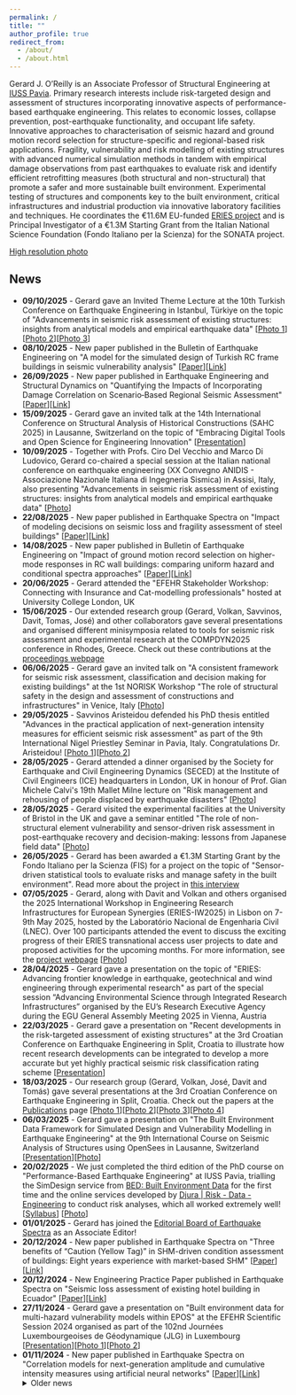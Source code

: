 ```yaml
---
permalink: /
title: ""
author_profile: true
redirect_from:
  - /about/
  - /about.html
---
```

Gerard J. O’Reilly is an Associate Professor of Structural Engineering at [IUSS Pavia](https://www.iusspavia.it/en). Primary research interests include risk-targeted design and assessment of structures incorporating innovative aspects of performance-based earthquake engineering. This relates to economic losses, collapse prevention, post-earthquake functionality, and occupant life safety. Innovative approaches to characterisation of seismic hazard and ground motion record selection for structure-specific and regional-based risk applications. Fragility, vulnerability and risk modelling of existing structures with advanced numerical simulation methods in tandem with empirical damage observations from past earthquakes to evaluate risk and identify efficient retrofitting measures (both structural and non-structural) that promote a safer and more sustainable built environment. Experimental testing of structures and components key to the built environment, critical infrastructures and industrial production via innovative laboratory facilities and techniques. He coordinates the €11.6M EU-funded [ERIES project](https://www.eries.eu) and is Principal Investigator of a €1.3M Starting Grant from the Italian National Science Foundation (Fondo Italiano per la Scienza) for the SONATA project.

[High resolution photo](http://gerardjoreilly.github.io/assets/images/photos/gerard-foto1.jpeg)

## News
<ul>

<li> <b>09/10/2025</b> - Gerard gave an Invited Theme Lecture at the 10th Turkish Conference on Earthquake Engineering in Istanbul, Türkiye on the topic of "Advancements in seismic risk assessment of existing structures: insights from analytical models and empirical earthquake data" [<a href="http://gerardjoreilly.github.io/assets/images/photos/10TCEE-1.JPG">Photo 1</a>][<a href="http://gerardjoreilly.github.io/assets/images/photos/10TCEE-2.JPG">Photo 2</a>][<a href="http://gerardjoreilly.github.io/assets/images/photos/10TCEE-3.JPG">Photo 3</a>] </li>

<li> <b>08/10/2025</b> - New paper published in the Bulletin of Earthquake Engineering on "A model for the simulated design of Turkish RC frame buildings in seismic vulnerability analysis" [<a href="http://gerardjoreilly.github.io/assets/documents/journal-articles/hasanoglu-et-al-2025-bee.pdf">Paper</a>][<a href="https://doi.org/10.1007/s10518-025-02301-y">Link</a>] </li>

<li> <b>26/09/2025</b> - New paper published in Earthquake Engineering and Structural Dynamics on "Quantifying the Impacts of Incorporating Damage Correlation on Scenario‐Based Regional Seismic Assessment" [<a href="http://gerardjoreilly.github.io/assets/documents/journal-articles/mejia-oreilly-eesd-2025.pdf">Paper</a>][<a href="https://doi.org/10.1002/eqe.70069">Link</a>] </li>

<li> <b>15/09/2025</b> - Gerard gave an invited talk at the 14th International Conference on Structural Analysis of Historical Constructions (SAHC 2025) in Lausanne, Switzerland on the topic of "Embracing Digital Tools and Open Science for Engineering Innovation" [<a href="http://gerardjoreilly.github.io/assets/documents/presentations/SAHC-Presentation-OReilly.pdf">Presentation</a>] </li>

<li> <b>10/09/2025</b> - Together with Profs. Ciro Del Vecchio and Marco Di Ludovico, Gerard co-chaired a special session at the 
Italian national conference on earthquake engineering (XX Convegno ANIDIS - Associazione Nazionale Italiana di Ingegneria Sismica)
in Assisi, Italy, also presenting "Advancements in seismic risk assessment of existing structures: insights from analytical models and empirical earthquake data" [<a href="http://gerardjoreilly.github.io/assets/images/photos/anidis2025.jpeg">Photo</a>] </li>

<li> <b>22/08/2025</b> - New paper published in Earthquake Spectra on "Impact of modeling decisions on seismic loss and fragility assessment of steel buildings" [<a href="http://gerardjoreilly.github.io/assets/documents/journal-articles/baddipalli-et-al-2025-impact-of-modeling-decisions-on-seismic-loss-and-fragility-assessment-of-steel-buildings.pdf">Paper</a>][<a href="https://doi.org/10.1177/87552930251360751">Link</a>] </li>

<li> <b>14/08/2025</b> - New paper published in Bulletin of Earthquake Engineering on "Impact of ground motion record selection on higher-mode responses in RC wall buildings: comparing uniform hazard and conditional spectra approaches" [<a href="http://gerardjoreilly.github.io/assets/documents/journal-articles/poveda-bee-higher-modes.pdf">Paper</a>][<a href="https://doi.org/10.1007/s10518-025-02259-x">Link</a>] </li>

<li> <b>20/06/2025</b> - Gerard attended the "EFEHR Stakeholder Workshop: Connecting with Insurance and Cat-modelling professionals" hosted at University College London, UK</li>

<li> <b>15/06/2025</b> - Our extended research group (Gerard, Volkan, Savvinos, Davit, Tomas, José) and other collaborators gave several presentations and organised different minisymposia related to tools for seismic risk assessment and experimental research at the COMPDYN2025 conference in Rhodes, Greece. Check out these contributions at the  <a href="https://2025.compdyn.org/proceedings/">proceedings webpage</a></li>

<li> <b>06/06/2025</b> - Gerard gave an invited talk on "A consistent framework for seismic risk assessment, classification and decision making for existing buildings" at the 1st NORISK Workshop "The role of structural safety in the design and assessment of constructions and infrastructures" in Venice, Italy [<a href="http://gerardjoreilly.github.io/assets/images/photos/norisk-venezia.jpeg">Photo</a>]</li>

<li> <b>29/05/2025</b> - Savvinos Aristeidou defended his PhD thesis entitled "Advances in the practical application of next-generation intensity measures for efficient seismic risk assessment" as part of the 9th International Nigel Priestley Seminar in Pavia, Italy. Congratulations Dr. Aristeidou! [<a href="http://gerardjoreilly.github.io/assets/images/photos/savvinos-phd-1.jpg">Photo 1</a>][<a href="http://gerardjoreilly.github.io/assets/images/photos/savvinos-phd-2.jpg">Photo 2</a>]</li>

<li> <b>28/05/2025</b> - Gerard attended a dinner organised by the Society for Earthquake and Civil Engineering Dynamics (SECED) at the Institute of Civil Engineers (ICE) headquarters in London, UK in honour of Prof. Gian Michele Calvi's 19th Mallet Milne lecture on "Risk management and rehousing of people displaced by earthquake disasters" [<a href="http://gerardjoreilly.github.io/assets/images/photos/ice-seced.jpeg">Photo</a>]</li>

<li> <b>28/05/2025</b> - Gerard visited the experimental facilities at the University of Bristol in the UK and gave a seminar entitled "The role of non-structural element vulnerability and sensor-driven risk assessment in post-earthquake recovery and decision-making: lessons from Japanese field data" [<a href="http://gerardjoreilly.github.io/assets/images/photos/bristol.jpeg">Photo</a>]</li>

<li> <b>26/05/2025</b> - Gerard has been awarded a €1.3M Starting Grant by the Fondo Italiano per la Scienza (FIS) for a project on the topic of "Sensor-driven statistical tools to evaluate risks and manage safety in the built environment". Read more about the project in <a href="https://www.eucentre.it/earthquake-safety-and-ai-prof-oreillys-sonata-project-funded-by-the-italian-science-fund/?lang=en">this interview</a></li>

<li> <b>07/05/2025</b> - Gerard, along with Davit and Volkan and others organised the 2025 International Workshop in Engineering Research Infrastructures for European Synergies (ERIES-IW2025) in Lisbon on 7-9th May 2025, hosted by the Laboratório Nacional de Engenharia Civil (LNEC). Over 100 participants attended the event to discuss the exciting progress of their ERIES transnational access user projects to date and proposed activities for the upcoming months. For more information, see the <a href="https://eries.eu/iw2025-summary-highlights/">project webpage</a> [<a href="http://gerardjoreilly.github.io/assets/images/photos/eries-iw2025.jpeg">Photo</a>]</li>

<li> <b>28/04/2025</b> - Gerard gave a presentation on the topic of "ERIES: Advancing frontier knowledge in earthquake, geotechnical and wind engineering through experimental research" as part of the special session “Advancing Environmental Science through Integrated Research Infrastructures” organised by the EU’s Research Executive Agency during the EGU General Assembly Meeting 2025 in Vienna, Austria </li>

<li> <b>22/03/2025</b> - Gerard gave a presentation on "Recent developments in the risk-targeted assessment of existing structures" at the 3rd Croatian Conference on Earthquake Engineering in Split, Croatia to illustrate how recent research developments can be integrated to develop a more accurate but yet highly practical seismic risk classification rating scheme [<a href="http://gerardjoreilly.github.io/assets/documents/presentations/CroCEE-Presentation-OReilly.pdf">Presentation</a>]</li>

<li> <b>18/03/2025</b> - Our research group (Gerard, Volkan, José, Davit and Tomás) gave several presentations at the 3rd Croatian Conference on Earthquake Engineering in Split, Croatia. Check out the papers at the <a href="https://gerardjoreilly.github.io/publications/">Publications</a> page [<a href="http://gerardjoreilly.github.io/assets/images/photos/crocee-conference-photo.jpg">Photo 1</a>][<a href="http://gerardjoreilly.github.io/assets/images/photos/crocee-research-group.jpeg">Photo 2</a>][<a href="http://gerardjoreilly.github.io/assets/images/photos/crocee-gerard-1.jpg">Photo 3</a>][<a href="http://gerardjoreilly.github.io/assets/images/photos/crocee-gerard-2.jpg">Photo 4</a>] </li>

<li> <b>06/03/2025</b> - Gerard gave a presentation on "The Built Environment Data Framework for Simulated Design and Vulnerability Modelling in Earthquake Engineering" at the 9th International Course on Seismic Analysis of Structures using OpenSees in Lausanne, Switzerland [<a href="http://gerardjoreilly.github.io/assets/documents/presentations/BED-SimDesign-OpenSees-Lausanne-OReilly.pdf">Presentation</a>][<a href="http://gerardjoreilly.github.io/assets/images/photos/opensees-epfl.jpeg">Photo</a>] </li>

<li> <b>20/02/2025</b> - We just completed the third edition of the PhD course on "Performance-Based Earthquake Engineering" at IUSS Pavia, trialling the SimDesign service from <a href="https://github.com/builtenvdata/simulated-design">BED: Built Environment Data</a> for the first time and the online services developed by <a href="https://djura.it/">Djura | Risk - Data - Engineering</a> to conduct risk analyses, which all worked extremely well! [<a href="https://gerardjoreilly.github.io/assets/images/photos/PBEE-Course-Syllabus-24-25-v5.pdf">Syllabus</a>] [<a href="http://gerardjoreilly.github.io/assets/images/photos/pbee-2025.png">Photo</a>] </li>

<li> <b>01/01/2025</b> - Gerard has joined the <a href="https://journals.sagepub.com/editorial-board/EQS">Editorial Board of Earthquake Spectra</a> as an Associate Editor! </li>

<li> <b>20/12/2024</b> - New paper published in Earthquake Spectra on "Three benefits of “Caution (Yellow Tag)” in SHM-driven condition assessment of buildings: Eight years experience with market-based SHM" [<a href="http://gerardjoreilly.github.io/assets/documents/journal-articles/fukutomi-et-al-2024-three-benefits-of-caution-(yellow-tag)-in-shm-driven-condition-assessment-of-buildings-eight-years.pdf">Paper</a>][<a href="https://journals.sagepub.com/doi/10.1177/87552930241296377">Link</a>] </li>

<li> <b>20/12/2024</b> - New Engineering Practice Paper published in Earthquake Spectra on "Seismic loss assessment of existing hotel building in Ecuador" [<a href="http://gerardjoreilly.github.io/assets/documents/journal-articles/poveda-o-reilly-2024-seismic-loss-assessment-of-existing-hotel-building-in-ecuador.pdf">Paper</a>][<a href="https://journals.sagepub.com/doi/10.1177/87552930241299356">Link</a>] </li>

<li> <b>27/11/2024</b> - Gerard gave a presentation on "Built environment data for multi-hazard vulnerability models within EPOS" at the EFEHR Scientific Session 2024 organised as part of the 102nd Journées Luxembourgeoises de Géodynamique (JLG) in Luxembourg [<a href="http://gerardjoreilly.github.io/assets/documents/presentations/BED-Design-Luxembourg-Nov-2024.pdf">Presentation</a>][<a href="http://gerardjoreilly.github.io/assets/images/photos/efehr-lux-2024-gerard.jpeg">Photo 1</a>][<a href="http://gerardjoreilly.github.io/assets/images/photos/efehr-lux-2024.jpeg">Photo 2</a>] </li>

<li> <b>01/11/2024</b> - New paper published in Earthquake Spectra on "Correlation models for next-generation amplitude and cumulative intensity measures using artificial neural networks" [<a href="http://gerardjoreilly.github.io/assets/documents/journal-articles/aristeidou-2024-correlations.pdf">Paper</a>][<a href="https://journals.sagepub.com/doi/10.1177/87552930241270563">Link</a>] </li>


<details><summary>Older news</summary>
<ul>
</ul>

<li> <b>25/09/2024</b> - Gerard gave a presentation on "Advancing Seismic Risk Analysis through an Integrated Web Service for Ground Motion Record Selection and Scaling" in the special session organised by <a href="http://www.efehr.org/start//">EFEHR</a> at the 39th General Assembly of the European Seismological Commission in Corfu, Greece [<a href="http://gerardjoreilly.github.io/assets/documents/presentations/ESC2024-OReilly-v1.pdf">Presentation</a>][<a href="http://gerardjoreilly.github.io/assets/images/photos/esc2024.jpg">Photo</a>]. It introducted the Djura Record Selector and how it advances but yet simpifies the process of ground motion record selection according to building codes, conditional spectra and more. Check it out at: <a href="https://djura.it/">Djura | Risk - Data - Engineering</a>! </li>

<li> <b>18/09/2024</b> - New paper published in Earthquake Engineering and Structural Dynamics on "The Built Environment Data platform for experimental test data in earthquake engineering" [<a href="http://gerardjoreilly.github.io/assets/documents/journal-articles/bed-paper.pdf">Paper</a>][<a href="https://onlinelibrary.wiley.com/doi/10.1002/eqe.4231">Link</a>]. This paper is part of an initative that Gerard is coordinating at the <a href="https://www.eucentre.it/?lang">Eucentre Foundation</a> related to the built environment that contributes to our mission to integrate with the <a href="https://www.epos-eu.org/">EPOS</a> sphere of European research. Find out more about this iniative <a href="https://builtenvdata.eu/">here</a>! </li>

<li> <b>22/07/2024</b> - New paper published in Soil Dynamics and Earthquake Engineering on "Artificial neural network-based ground motion model for next-generation seismic intensity measures" [<a href="http://gerardjoreilly.github.io/assets/documents/journal-articles/1-s2.0-S0267726124004032-main.pdf">Paper</a>][<a href="https://www.sciencedirect.com/science/article/abs/pii/S0267726124004032?via%3Dihub">Link</a>] </li>

<li> <b>18/07/2024</b> - Gerard and Davit Shahnazaryan have been recognised with the Engineering Structures Editor's Featured Paper Award for their paper on "Next-generation non-linear and collapse prediction models for short to long period systems via machine learning methods" [<a href="http://gerardjoreilly.github.io/assets/documents/journal-articles/eng-str-award.pdf">Award</a>][<a href="http://gerardjoreilly.github.io/assets/documents/journal-articles/2024-rho-mu-t.pdf">Paper</a>][<a href="https://linkinghub.elsevier.com/retrieve/pii/S0141029624003638">Link</a>] [<a href="https://pypi.org/project/xgb-rhomut/">PyPI</a>] [<a href="https://github.com/davitshahnazaryan3/XGB-rhomut">GitHub</a>] </li>

<li> <b>16/07/2024</b> - Gerard gave an invited talk on "Quantifying fragility functions for non-ductile infilled RC buildings from past earthquakes: analytical models versus empirical data" at the 3rd Structural Engineering Workshop organised at the University of Palermo, Italy [<a href="http://gerardjoreilly.github.io/assets/documents/presentations/OReilly-Palermo-July-2024.pdf">Presentation</a>][<a href="http://gerardjoreilly.github.io/assets/images/photos/unipa.jpeg">Photo</a>] </li>

<li> <b>05/07/2024</b> - Gerard and his research team presented several research papers during the World Conference on Earthquake Engineering in Milan Italy. With a total of 10 papers spanning 5 sessions, in addition to chairing 8 sessions, it was a busy and fascinating week! Check out the papers <a href="https://gerardjoreilly.github.io/publications/">here</a> and here are some photos. [<a href="http://gerardjoreilly.github.io/assets/images/photos/wcee-2024-group.JPG">Photo</a>]</li>

<li> <b>03/07/2024</b> - Gerard organised and chaired a technical session dedicated to the <a href="http://www.eries.eu/">ERIES</a> project funded by the EU. It was great to host representatives from the European Commission and hear the progress of the different transnational access projects conducting experimental research. Furthermore, synergies with Geo-INQUIRE and EFEHR were underway at our shared booth at the conference.  [<a href="http://gerardjoreilly.github.io/assets/images/photos/wcee/wcee-eries-gerard.jpg">Photo 1</a>][<a href="http://gerardjoreilly.github.io/assets/images/photos/wcee/wcee-eries-michele.jpg">Photo 2</a>][<a href="http://gerardjoreilly.github.io/assets/documents/presentations/WCEE-OReilly-ERIES-v1.pdf">Presentation</a>]</li>

<li> <b>02/07/2024</b> - Gerard presented an overview of the <a href="https://builtenvdata.eu/">Built Environment Data</a> candidate service that will be soon presented as a candidate to <a href="https://www.epos-eu.org/">EPOS</a> during a side meeting at the WCEE. It is an important step for our research community to organise and consulate its data and knowledge within this framework and it is a privilege to be part of the coordinating team at the Eucentre Foundation. [<a href="http://gerardjoreilly.github.io/assets/images/photos/wcee-epos-gerard.jpeg">Photo</a>][<a href="http://gerardjoreilly.github.io/assets/documents/presentations/OReilly-BED-Side-Meeting-WCEE.pdf">Presentation</a>]</li>

<li> <b>01/07/2024</b> - Together with and present students Davit, Jose, and Volkan, we have created Djura! It is a new company specialising in transforming ideas into reality with cutting-edge digital tools and engineering services. Our ongoing development and academic collaborations bring the latest advancements into practical solutions. With expert consulting, we cater to diverse industry needs, empowering clients to navigate complex risk landscapes and build a safer, better-informed society. Check us out at <a href="www.djura.it">www.djura.it</a>! </li>

<li> <b>28/06/2024</b> - It was a great pleasure to welcome Prof. Pedro Rojas from Escuela Superior Politecnica del Litoral (ESPL) in Guayaquil, Ecuador to the Eucentre experimental testing facilities in the build-up to the WCEE in Milan. [<a href="http://gerardjoreilly.github.io/assets/images/photos/pedro_rojas/revisittothelaboratoryoftheeuropeancentrefortrain/20240628_111231.jpg">Photo</a>]</li>

<li> <b>22/06/2024</b> - New paper published in the Bulletin of Earthquake Engineering on "Fragility functions for non-ductile infilled reinforced concrete buildings using next-generation intensity measures based on analytical models and empirical data from past earthquakes" [<a href="http://gerardjoreilly.github.io/assets/documents/journal-articles/nafeh-oreilly-2024-regional-ffs.pdf">Paper</a>][<a href="https://link.springer.com/article/10.1007/s10518-024-01955-4">Link</a>] </li>

<li> <b>11/06/2024</b> - Gerard served as part of the PhD evaluation committee for Borjan Petreski, who defended his PhD work entitled "Towards implementation of codified design methodology for self-centering concentrically braced frames" at the Institute of Earthquake Engineering and Engineering Seismology - IZIIS in Skopje, North Macedonia. Well done and congratulation Dr. Petreski! [<a href="http://gerardjoreilly.github.io/assets/images/photos/iziis-petreski-phd.jpeg">Photo</a>]</li>

<li> <b>29/05/2024</b> - Gerard organised and chaired the 2024 General Assembly meeting of the ERIES project in Eindhoven, Netherlands. For more information about the meeting and the project activities, see the <a href="https://www.linkedin.com/company/eries-engineering-research-infrastructures-for-european-synergies/">LinkedIn page</a> [<a href="http://gerardjoreilly.github.io/assets/images/photos/eries-ga-2024-1.jpg">Photo 1</a>][<a href="http://gerardjoreilly.github.io/assets/images/photos/eries-ga-2024-2.jpg">Photo 2</a>][<a href="http://gerardjoreilly.github.io/assets/images/photos/eries-ga-2024-3.jpg">Photo 3</a>]</li>

<li> <b>23/05/2024</b> - Al Mouayed Bellah Nafeh successfully defended his PhD thesis on "Advancements in Risk- and Loss-Based Methodologies for Large-Scale Assessment of Non-Ductile Infilled Reinforced Concrete Buildings" at the Eighth International Nigel Priestley Seminar in Pavia. Well done and congratulation Dr. Nafeh! [<a href="http://gerardjoreilly.github.io/assets/images/photos/nafeh-phd-defence.jpeg">Photo</a>]</li>

<li> <b>29/04/2024</b> - New paper published in Earthquake Spectra on "On the utility of story loss functions for regional seismic vulnerability modeling and risk assessment" [<a href="http://gerardjoreilly.github.io/assets/documents/journal-articles/2024-oreilly-shahnazaryan-eqs.pdf">Paper</a>][<a href="https://journals.sagepub.com/doi/10.1177/87552930241245940">Link</a>] </li>

<li> <b>22/04/2024</b> - New paper published in Journal of Earthquake Engineering on "Exploring the Use of Orientation-Independent Inelastic Spectral Displacements in the Seismic Assessment of Bridges" [<a href="http://gerardjoreilly.github.io/assets/documents/journal-articles/aristeidou-2024-jee.pdf">Paper</a>][<a href="https://www.tandfonline.com/doi/full/10.1080/13632469.2024.2343067">Link</a>] </li>

<li> <b>09/04/2024</b> - Gerard attended the <a href="https://2024am.eeri-events.org/">2024 EERI Annual Meeting</a> in Seattle, USA </li>

<li> <b>14/03/2024</b> - Gerard gave a presentation on the research on risks (<i>Ricerca sul rischio</i>) carried out at IUSS Pavia during the visit of Alessandro Fermi, <i>Assessore Regionale con delega a Università, Ricerca e Innovazione della Regione Lombardia</i>, in Pavia, Italy [<a href="http://gerardjoreilly.github.io/assets/documents/presentations/Slide O'Reilly_2024 Fermi Regione Lombardia - O'Reilly-v2.pdf">Presentation</a>]</li>

<li> <b>12/03/2024</b> - Gerard attended the EPOS Days Workshop 2024 in Rome, Italy to take part in presenting the new EUCENTRE-led initiative on proposing a <a href="https://builtenvdata.eu/">Built Environment Data</a> Thematic Core Service to be included in EPOS [<a href="https://gerardjoreilly.github.io/assets/images/photos/epos-days-2024.jpeg">Photo</a>] </li>

<li> <b>15/03/2024</b> - New paper published in Engineering Structures on "Next-generation non-linear and collapse prediction models for short- to long-period systems via machine learning methods" [<a href="http://gerardjoreilly.github.io/assets/documents/journal-articles/2024-rho-mu-t.pdf">Paper</a>][<a href="https://linkinghub.elsevier.com/retrieve/pii/S0141029624003638">Link</a>] [<a href="https://pypi.org/project/xgb-rhomut/">PyPI</a>] [<a href="https://github.com/davitshahnazaryan3/XGB-rhomut">GitHub</a>]</li>

<li> <b>12/02/2024</b> - New paper published in Journal of Earthquake Engineering on "Appraising the Risk Assessment of Non-Structural Components via Simplified and Machine-Learning-Based Approaches" [<a href="http://gerardjoreilly.github.io/assets/documents/journal-articles/Shahnazaryan-JEE-NSE.pdf">Paper</a>][<a href="https://www.tandfonline.com/doi/full/10.1080/13632469.2024.2314169">Link</a>] </li>

<li> <b>14/12/2023</b> - New paper published in Earthquake Engineering and Structural Dynamics on "On the fragility of non‐structural elements in loss and recovery: Field observations from Japan" [<a href="http://gerardjoreilly.github.io/assets/documents/journal-articles/OReilly_EESD_2023.pdf">Paper</a>][<a href="https://onlinelibrary.wiley.com/doi/10.1002/eqe.4066">Link</a>] </li>

<li> <b>01/12/2023</b> - Gerard has been promoted to the rank of Associate Professor of Structural Engineering at IUSS Pavia, Italy</li>

<li> <b>10/11/2023</b> - Gerard finalised the second edition of the course on "Performance-based Earthquake Engineering" as part of the ROSE PhD programme at IUSS Pavia. [<a href="https://gerardjoreilly.github.io/assets/images/photos/PBEE-Course-Syllabus-v8.pdf">Syllabus</a>][<a href="https://gerardjoreilly.github.io/assets/images/photos/pbee-2023bis-1.JPG">Photo 1</a>][<a href="https://gerardjoreilly.github.io/assets/images/photos/pbee-2023bis-2.JPG">Photo 2</a>]</li>

<li> <b>07/11/2023</b> - Al Mouayed Bellah Nafeh gave a presentation on "Fragility functions for regional assessment of infilled RC buildings: analytical derivation and empirical validation" as part of the ROSE Online Seminars organised at IUSS Pavia. [<a href="http://gerardjoreilly.github.io/assets/images/photos/rose-nafeh-2023.jpg">Photo 1</a>][<a href="https://www.youtube.com/watch?v=nAomrS9QdA4">Video</a>]</li>

<li> <b>02/11/2023</b> - New paper published in Bulletin of Earthquake Engineering on "Simplified pushover-based seismic loss assessment for existing infilled frame structuress" [<a href="http://gerardjoreilly.github.io/assets/documents/journal-articles/s10518-023-01792-x.pdf">Paper</a>][<a href="https://link.springer.com/article/10.1007/s10518-023-01792-x">Link</a>] </li>

<li> <b>29/09/2023</b> - Gerard gave a keynote lecture on "European Research Synergies Towards Loss and Risk-Driven Mitigation Approaches" at the <a href="http://mase.gf.ukim.edu.mk/">20th International Symposium of the Macedonian Association of Structural Engineers</a> in Skopje, North Macedonia [<a href="http://gerardjoreilly.github.io/assets/documents/presentations/MASE20_Presentation_OReilly.pdf">Presentation</a>] [<a href="http://gerardjoreilly.github.io/assets/images/photos/mase-1.JPG">Photo 1</a>] [<a href="http://gerardjoreilly.github.io/assets/images/photos/mase-2.JPG">Photo 2</a>]</li>

<li> <b>14/09/2023</b> - Savvinos Aristeidou presented his work at the Society for Earthquake and Civil Engineering Dynamics (SECED) 2023 Conference in Cambridge, UK. Check out the paper and poster here: [<a href="http://gerardjoreilly.github.io/assets/documents/conference-papers/SECED_Aristeidou_paper.pdf">Paper</a>][<a href="http://gerardjoreilly.github.io/assets/documents/conference-papers/SECED_Aristeidou_poster.pdf">Poster</a>]</li>

<li> <b>09/07/2023</b> - Gerard and Savvinos Aristeidou gave several presentations at ICASP14 - 14th International Conference on Applications of Statistics and Probability in Civil Engineering in Dublin, Ireland. Check out the publications sections for the full papers and presentations.[<a href="http://gerardjoreilly.github.io/assets/images/photos/icasp-gerard-1.JPG">Photo 1</a>][<a href="http://gerardjoreilly.github.io/assets/images/photos/icasp-gerard-2.JPG">Photo 2</a>][<a href="http://gerardjoreilly.github.io/assets/images/photos/icasp-gerard-4.JPG">Photo 3</a>][<a href="http://gerardjoreilly.github.io/assets/images/photos/icasp-savvinos.jpg">Photo 4</a>]</li>

<li> <b>16/06/2023</b> - Gerard gave a presentation on "Myths and fallacies in performance-based earthquake engineering: Ode to Nigel" at the 49th Risk, Hazard and Uncertainty Workshop in Hydra, Greece [<a href="http://gerardjoreilly.github.io/assets/documents/presentations/OReilly_Gerard_Hydra_2023_public.pdf">Presentation</a>][<a href="http://gerardjoreilly.github.io/assets/images/photos/hydra-group.JPG">Photo 1</a>] [<a href="http://gerardjoreilly.github.io/assets/images/photos/hydra-2.JPG">Photo 2</a>][<a href="http://gerardjoreilly.github.io/assets/images/photos/hydra-3.JPG">Photo 3</a>]</li>

<li> <b>15/06/2023</b> - New paper published in Earthquake Spectra on "A ground motion model for orientation-independent inelastic spectral displacements from shallow crustal earthquakes" [<a href="http://gerardjoreilly.github.io/assets/documents/journal-articles/aristeidou-et-al-2023-a-ground-motion-model-for-orientation-independent-inelastic-spectral-displacements-from-shallow.pdf">Paper</a>][<a href="https://journals.sagepub.com/doi/10.1177/87552930231180228">Link</a>] </li>

<li> <b>12/06/2023</b> - Al Mouayed Bellah Nafeh gave a presentation on "Fragility function uncertainty quantification in infilled RC frame buildings" as part of his PhD thesis work at COMPDYN 2023 - 9th ECCOMAS Thematic Conference on Computational Methods in Structural Dynamics and Earthquake Engineering, Athens, Greece [<a href="http://gerardjoreilly.github.io/assets/documents/conference-papers/Nafeh_O'Reilly_UncertaintyQuantification.pdf">Paper</a>][<a href="http://gerardjoreilly.github.io/assets/documents/presentations/COMPDYN2023_Nafeh.pdf">Presentation</a>] </li>

<li> <b>25/05/2023</b> - Gerard organised and chaired the 2023 General Assembly meeting of the ERIES project in Thessaloniki, Greece. For more information about the meeting and the project activities, see the <a href="https://eries.eu/ga-meeting-2023/">project website</a> and the <a href="https://www.linkedin.com/company/eries-engineering-research-infrastructures-for-european-synergies/">LinkedIn page</a> [<a href="http://gerardjoreilly.github.io/assets/images/photos/eries-ga-2023.JPEG">Photo</a>]</li>

<li> <b>22/05/2023</b> - Gerard gave a presentation at the seminar on "Valutazione e gestione del rischio NaTech negli stabilimenti PIR" organised by INAIL in Rome, Italy on the topic of "La ricerca nel campo della gestione del rischio NaTech da sisma" [<a href="http://gerardjoreilly.github.io/assets/documents/presentations/progr-dit-evento.pdf">Flyer</a>] [<a href="http://gerardjoreilly.github.io/assets/documents/presentations/OReilly_Gerard_INAIL_2023.pdf">Presentation</a>]</li>

<li> <b>27/04/2023</b> - Gerard gave a webinar to the 2nd RICH Europe Webinar on Transnational and Virtual Access Opportunities on the topic of "ERIES – Engineering Research Infrastructures for European Synergies" [<a href="http://gerardjoreilly.github.io/assets/documents/presentations/2023_04_27_RICH_Webinar_agenda.pdf">Flyer</a>] [<a href="https://rich-europe.eu/transnational-and-virtual-access-webinar-2-save-the-date/">Link</a>]</li>

<li> <b>20/04/2023</b> - Gerard has been announced as a keynote speaker at the <a href="http://mase.gf.ukim.edu.mk/">20th International Symposium of the Macedonian Association of Structural Engineers</a> from 28-29 September 2023 in Skopje, North Macedonia. He will give a talk on "European Research Synergies Towards Loss and Risk-Driven Mitigation Approaches" </li>

<li> <b>13/04/2023</b> - Gerard was presented with the 2022 Shah Family Innovation Prize from the Earthquake Engineering Research Institute at the Annual Meeting in San Francisco, California 
[<a href="https://twitter.com/EERI_tweets/status/1646310442799882240">Twitter</a>][<a href="http://gerardjoreilly.github.io/assets/images/photos/eeri_annual_meeting_1.jpg">Photo 1</a>][<a href="http://gerardjoreilly.github.io/assets/images/photos/eeri_annual_meeting_2.jpg">Photo 2</a>][<a href="http://gerardjoreilly.github.io/assets/images/photos/eeri_annual_meeting_3.jpg">Photo 3</a>][<a href="http://gerardjoreilly.github.io/assets/images/photos/eeri_annual_meeting_4.jpg">Photo 4</a>] </li>

<li> <b>09/03/2023</b> - New paper published in Structure and Infrastructure Engineering on "Seismic risk prioritisation schemes for reinforced concrete bridge portfolios" [<a href="http://gerardjoreilly.github.io/assets/documents/journal-articles/sie_prioritisation.pdf">Paper</a>][<a href="https://www.tandfonline.com/eprint/AB6MK6P6AVDWT4D9N4WK/full?target=10.1080/15732479.2023.2187424">Link</a>] </li>

<li> <b>03/03/2023</b> - New paper published in the International Journal of Disaster Risk Reduction on "Risk-aware navigation in industrial plants at risk of NaTech accidents" [<a href="http://gerardjoreilly.github.io/assets/documents/journal-articles/rossini_ijdrr.pdf">Paper</a>][<a href="https://www.sciencedirect.com/science/article/pii/S2212420923001000?via%3Dihub">Link</a>] </li>

<li> <b>10/02/2023</b> - New paper published in Procedia Structural Integrity on "Simplified tools for the risk assessment and classification of existing buildings" [<a href="http://gerardjoreilly.github.io/assets/documents/conference-papers/anidis-2022.pdf">Paper</a>][<a href="https://www.sciencedirect.com/science/article/pii/S2452321623002329?via%3Dihub">Link</a>] </li>

<li> <b>09/01/2023</b> - New paper by Al Mouayed Bellah Nafeh published in the Bulletin of Earthquake Engineering on "Simplified pushover-based seismic risk assessment methodology for existing infilled frame structures" [<a href="http://gerardjoreilly.github.io/assets/documents/journal-articles/Nafeh-OReilly-2023.pdf">Paper</a>][<a href="https://link.springer.com/article/10.1007/s10518-022-01600-y">Link</a>] </li>

<li> <b>12/12/2022</b> - New paper with Matt Fox from the University of Pavia published in Earthquake Engineering and Structural Dynamics on the topic of "Exploring the site dependency of fragility functions in risk-targeted design" [<a href="http://gerardjoreilly.github.io/assets/documents/journal-articles/Fox-OReilly-EESD-2022.pdf">Paper</a>][<a href="https://onlinelibrary.wiley.com/doi/abs/10.1002/eqe.3783?campaign=wolearlyview">Link</a>] </li>

<li> <b>02/12/2022</b> - Gerard is the 2022 recipient of the Shah Family Innovation Prize by the Earthquake Engineering Research Institute [<a href="https://eeri.org/about-eeri/news/13895-2022-shah-family-innovation-prize-awarded-to-gerard-o-reilly">Link</a>]</li>

<li> <b>16/11/2022</b> - Gerard gave a webinar to the Italian Association for Wind Engineering Young (ANIV - Associazione Nazionale per Ingegneria del Vento - Giovani) on the topic of "ERIES research infrastructure network: how to apply for transnational access grants" [<a href="http://gerardjoreilly.github.io/assets/documents/presentations/Locandina_ANIVGLT_ERIES_vLRGP.pdf">Flyer</a>] [<a href="https://www.aniv-iawe.org/eries-research-infrastructure-network-how-to-apply-for-transnational-access-grants/">Link</a>]</li>

<li> <b>19/10/2022</b> - New paper by Nic Clemett and others from the Reluis 2019-2021 working group in Pavia published in the ASCE Journal of Structural Engineering on the topic of "Optimal Combined Seismic and Energy Efficiency Retrofitting for Existing Buildings in Italy" [<a href="http://gerardjoreilly.github.io/assets/documents/journal-articles/Clemett-et-al2023OptimalcombinedseismicandenergyefficiencyretrofittingforexistingbuildingsinItaly.pdf">Paper</a>][<a href="https://ascelibrary.org/doi/10.1061/%28ASCE%29ST.1943-541X.0003500">Link</a>] </li>

<li> <b>12/10/2022</b> - Al Mouayed Bellah Nafeh gave a seminar on "Simplified Approaches for the Risk Assessment of Non-Ductile Infilled RC Structures" at the ROSE Centre's seminar series in Pavia, Italy [<a href="https://www.youtube.com/watch?v=mjh_JaIeZgw">Video</a>] </li>

<li> <b>14/9/2022</b> - Gerard gave a presentation on "Simplified tools for the risk assessment and classification of existing buildings" at ANIDIS - Associazione Nazionale Italiana di Ingegneria Sismica 2022, Turin, Italy [<a href="http://gerardjoreilly.github.io/assets/documents/conference-papers/OReilly_etal_ANIDIS_2022_v3.pdf">Paper</a>][<a href="http://gerardjoreilly.github.io/assets/documents/presentations/ANIDIS-2022-presentation.pdf">Presentation</a>] </li>
  
<li> <b>9/9/2022</b> - Davit Shahnazaryan gave a presentation on "Integrating multiple risks to aid the navigation of industrial plant workers during seismic events" which forms part of the ROSSINI project at the 3rd European Conference on Earthquake Engineering & Seismology, Bucharest, Romania [<a href="http://gerardjoreilly.github.io/assets/documents/conference-papers/C29-Shahnazaryan.pdf">Paper</a>] </li>

<li> <b>9/9/2022</b> - Davit Shahnazaryan gave a presentation on "Current and contemporary seismic design methods: a comparative review" at the 3rd European Conference on Earthquake Engineering & Seismology, Bucharest, Romania [<a href="http://gerardjoreilly.github.io/assets/documents/conference-papers/C32-Design-Methods-final.pdf">Paper</a>][<a href="http://gerardjoreilly.github.io/assets/documents/presentations/3ECEES-Design-Methods-presentation.pdf">Presentation</a>] </li>

<li> <b>5/9/2022</b> - Al Mouayed Bellah Nafeh gave a presentation on "Simplified Seismic Risk Assessment of Non-Ductile Infilled RC Frame Buildings" as part of his PhD thesis work at the 3rd European Conference on Earthquake Engineering & Seismology, Bucharest, Romania [<a href="http://gerardjoreilly.github.io/assets/documents/conference-papers/C31-Nafeh_OReilly_InfilledRC_SimplifiedRisk_v3.pdf">Paper</a>][<a href="http://gerardjoreilly.github.io/assets/documents/presentations/3ECEES-IM-bias-presentation.pdf">Presentation</a>] </li>

<li> <b>5/9/2022</b> - Gerard gave a presentation on "Towards improved response quantification of existing infilled RC frames" at the 3rd European Conference on Earthquake Engineering & Seismology, Bucharest, Romania [<a href="http://gerardjoreilly.github.io/assets/documents/conference-papers/C33-IM-bias-paper.pdf">Paper</a>][<a href="http://gerardjoreilly.github.io/assets/documents/presentations/3ECEES-IM-bias-presentation.pdf">Presentation</a>] </li>

<li> <b>5/9/2022</b> - Savvinos Aristeidou gave a presentation on "Ground motion directionality effects on inelastic spectral displacements" as part of his PhD thesis work at the 3rd European Conference on Earthquake Engineering & Seismology, Bucharest, Romania [<a href="http://gerardjoreilly.github.io/assets/documents/conference-papers/C30-Contribution_3ECEES_Savvinos_Aristeidou_final.pdf">Paper</a>][<a href="http://gerardjoreilly.github.io/assets/documents/presentations/Savvinos-3ECEES.pdf">Presentation</a>] </li>

<li> <b>18/7/2022</b> - Gerard gave a presentation on "Integrating multiple risks to aid the navigation of industrial plant workers during seismic events" at the ASME 2022 Pressure Vessels & Piping Conference, Las Vegas, USA [<a href="http://gerardjoreilly.github.io/assets/documents/conference-papers/C28-PVP2022-84014_final.pdf">Paper</a>][<a href="http://gerardjoreilly.github.io/assets/documents/presentations/pvp2022_.pdf">Presentation</a>][<a href="https://youtu.be/h0L81oRVhV8">Video</a>] </li>

<li> <b>6/7/2022</b> - Gerard gave a presentation on "Risk and loss mitigation in seismic design: a review of current methods and future direction" at ICONHIC 2022 - 3rd International Conference on Natural Hazards & Infrastructure, 22 – 24 June 2021, Athens, Greece. [<a href="http://gerardjoreilly.github.io/assets/documents/conference-papers/C27-ICONHIC2021_paper_OReilly_v2.pdf">Paper</a>][<a href="http://gerardjoreilly.github.io/assets/documents/presentations/ICONHIC-2022-OReilly.pdf">Presentation</a>] </li>

<li> <b>9/6/2022</b> - After a 2 year hiatus, the International Nigel Priestley Seminar is back in Pavia, Italy! </li>

<li> <b>8/6/2022</b> - The ERIES project was kicked off in Pavia, Italy [<a href="https://eries.eu/eries-kick-off-meeting-8th-june-2022/">See more</a>] </li>

<li> <b>13/9/2021</b> - Gerard gave a presentation on "Seismic Risk Classification of Non-Structural Elements" at the 17th World Conference on Earthquake Engineering, Sendai, Japan [<a href="http://gerardjoreilly.github.io/assets/documents/conference-papers/C19-2020.pdf">Paper</a>][<a href="http://gerardjoreilly.github.io/assets/documents/presentations/17WCEE_Presentation_NonStrRisk.pdf">Presentation</a>][<a href="https://youtu.be/DXka-0tk8XU">Video</a>] </li>

<li> <b>13/12/2019</b> - Gerard gave a presentation on the Joint Research carried out at the Kobori Research Complex in Tokyo, Japan [<a href="http://gerardjoreilly.github.io/assets/documents/presentations/OReilly-Gerard-KRC-Final-Presentation.pdf">Presentation</a>] </li>

<li> <b>2019</b> - Gerard gave a presentation on "Characterising Seismic Vulnerability of Bridge Structures and Infrastructure Vulnerability Assessment" as part of the INFRA-NAT Platform Workshop in Ohrid, North Macedonia [<a href="http://gerardjoreilly.github.io/assets/documents/presentations/INFRA-NAT-Meeting-Gerard.pdf">Presentation</a>] </li>

<li> <b>3/10/2019</b> - Gerard gave an invited talk on "Developments in performance-based seismic design and assessment: an Italian perspective" at the University of Canterbury, New Zealand. </li>

<li> <b>24/6/2019</b> - Gerard gave a presentation on "On the Efficient Risk Assessment of Bridge Structures" at COMPDYN 2019 - 7th ECCOMAS Thematic Conference on Computational Methods in Structural Dynamics and Earthquake Engineering, Hersonissos, Greece. [<a href="http://gerardjoreilly.github.io/assets/documents/conference-papers/C13-2019.pdf">Paper</a>][<a href="http://gerardjoreilly.github.io/assets/documents/presentations/Compdyn2019_Presentation.pdf">Presentation</a>] </li>

<li> <b>27/5/2019</b> - Gerard gave a presentation on "Towards Regional Safety Assessment of Bridge Infrastructure" at the 13th International Conference on Applications of Statistics and Probability in Civil Engineering, Seoul, South Korea. [<a href="http://gerardjoreilly.github.io/assets/documents/conference-papers/C11-2019.pdf">Paper</a>][<a href="http://gerardjoreilly.github.io/assets/documents/presentations/ICASP13_Presentation.pdf">Presentation</a>] </li>

<li> <b>19/6/2018</b> - Gerard gave a presentation on "On the seismic assessment and retrofit of infilled RC frames structures" at the 16th European Conference on Earthquake Engineering, Thessaloniki, Greece.
 [<a href="http://gerardjoreilly.github.io/assets/documents/conference-papers/C10-2018.pdf">Paper</a>] </li>

<li> <b>19/6/2018</b> - Gerard gave a presentation on "Intensity Measures for the Collapse Assessment of Infilled RC Frames" at the 16th European Conference on Earthquake Engineering, Thessaloniki, Greece.
 [<a href="http://gerardjoreilly.github.io/assets/documents/conference-papers/C9-2018.pdf">Paper</a>][<a href="http://gerardjoreilly.github.io/assets/documents/presentations/16ECEE_Presentation.pdf">Presentation</a>] </li>

<li> <b>2017</b> - Gerard gave a presentation on "Modelling Uncertainty in Existing Italian RC Frames" at COMPDYN 2017 - 6th International Conference on Computational Methods in Structural Dynamics and Earthquake Engineering, Rhodes, Greece.
 [<a href="http://gerardjoreilly.github.io/assets/documents/conference-papers/C8-2017.pdf">Paper</a>][<a href="http://gerardjoreilly.github.io/assets/documents/presentations/Compdyn2017_Presentation.pdf">Presentation</a>] </li>

<li> <b>2017</b> - Gerard gave a presentation on "System Identification and Structural Modelling of Italian School Buildings" at the IMAC-XXXV Conference & Exposition on Structural Dynamics, Orange County, USA. [<a href="http://gerardjoreilly.github.io/assets/documents/conference-papers/C7-2017.pdf">Paper</a>][<a href="http://gerardjoreilly.github.io/assets/documents/presentations/IMACXXXV_Presentation_v2.pdf">Presentation</a>] </li>

<li> <b>2017</b> - Gerard gave a presentation on "Implications of a More Refined Damage Estimation Approach in the Assessment of RC Frames" at the 16th World Conference on Earthquake Engineering, Santiago, Chile. [<a href="http://gerardjoreilly.github.io/assets/documents/conference-papers/C6-2017.pdf">Paper</a>][<a href="http://gerardjoreilly.github.io/assets/documents/presentations/WCEE_Presentation_v1.pdf">Presentation</a>] </li>

<li> <b>2015</b> - Gerard gave a presentation on "Influence of Modelling Parameters on the Fragility Assessment of pre-1970 Italian RC Structures" at COMPDYN 2015 - 5th ECCOMAS Thematic Conference on Computational Methods in Structural Dynamics and Earthquake Engineering, Hersonissos, Greece. [<a href="http://gerardjoreilly.github.io/assets/documents/conference-papers/C5-2015.pdf">Paper</a>][<a href="http://gerardjoreilly.github.io/assets/documents/presentations/OReilly_Sullivan_Compdyn2015_Presentation.pdf">Presentation</a>] </li>

<li> <b>2013</b> - Gerard gave a presentation on "Comparing the seismic performance of concentrically braced frames with and without self-centering behaviour" at the 2nd International Conference on Structures and Architecture, Guimaraes, Portugal. [<a href="http://gerardjoreilly.github.io/assets/documents/conference-papers/C4-2013.pdf">Paper</a>] </li>

<li> <b>2012</b> - Gerard gave a presentation on "Performance-Based Design of a Self-Centering Concentrically Braced Frame using the Direct Displacement-Based Design Procedure" at the 15th World Conference on Earthquake Engineering, Lisbon, Portugal. [<a href="http://gerardjoreilly.github.io/assets/documents/conference-papers/C3-2012.pdf">Paper</a>] </li>

<li> <b>2012</b> - Gerard gave a presentation on "Behaviour and Design of a Self-Centering Concentrically Braced Steel Frame System" at the 15th World Conference on Earthquake Engineering, Lisbon, Portugal. [<a href="http://gerardjoreilly.github.io/assets/documents/conference-papers/C2-2012.pdf">Paper</a>] </li>

<li> <b>2012</b> - Gerard won “Best Structures Paper” for his paper presented at the BCRI2012 conference in Dublin, Ireland </li>

<li> <b>2012</b> - Gerard gave a presentation on "Development of a Novel Self-Centering Concentrically Braced Frame System for Deployment in Seismically Active Regions" at the Bridge and Concrete Research in Ireland, Dublin, Ireland. [<a href="http://gerardjoreilly.github.io/assets/documents/conference-papers/C1-2012.pdf">Paper</a>] </li>


</details>
